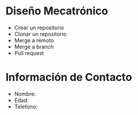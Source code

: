 # Diseño Mecatrónico
* Crear un repositorio
* Clonar un repositorio
* Merge a remoto
* Merge a branch
* Pull request

# Información de Contacto
* Nombre:
* Edad: 
* Telefono:
